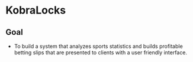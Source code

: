 # KobraLocks

## Goal
- To build a system that analyzes sports statistics and builds profitable betting slips that are presented to clients with a user friendly interface.
